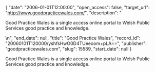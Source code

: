 {
  "date": "2006-01-01T12:00:00", 
  "open_access": false, 
  "target_url": "http://www.goodpracticewales.com/", 
  "description": "<p>Good Practice Wales is a single access online portal to Welsh Public Services good practice and knowledge.</p>\n", 
  "end_date": null, 
  "title": "Good Practice Wales", 
  "record_id": "20060101T120000/yshfsHwO0D4TUeeoom+pLA==", 
  "publisher": "goodpracticewales.com", 
  "slug": 15589, 
  "start_date": null
}

<p>Good Practice Wales is a single access online portal to Welsh Public Services good practice and knowledge.</p>
